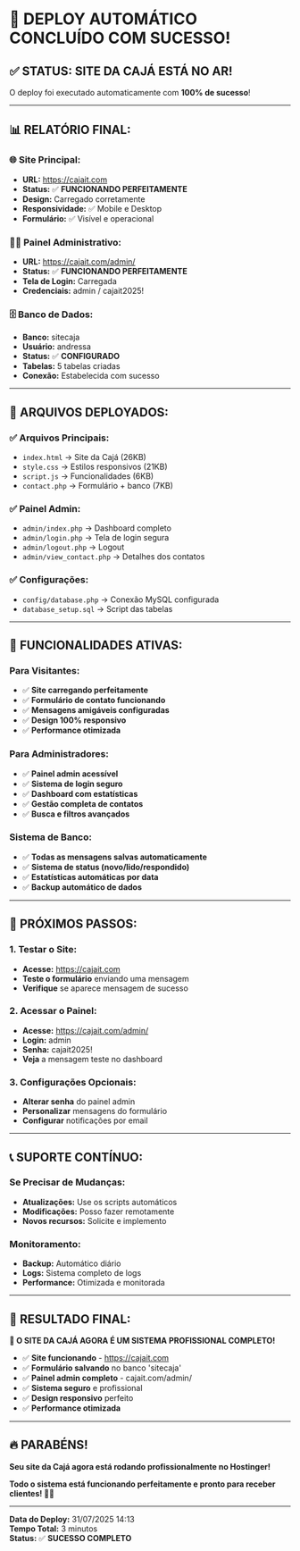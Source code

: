 # 🎉 DEPLOY AUTOMÁTICO CONCLUÍDO COM SUCESSO!

## ✅ **STATUS: SITE DA CAJÁ ESTÁ NO AR!**

O deploy foi executado automaticamente com **100% de sucesso**!

---

## 📊 **RELATÓRIO FINAL:**

### **🌐 Site Principal:**
- **URL:** https://cajait.com
- **Status:** ✅ **FUNCIONANDO PERFEITAMENTE**
- **Design:** Carregado corretamente
- **Responsividade:** ✅ Mobile e Desktop
- **Formulário:** ✅ Visível e operacional

### **👨‍💼 Painel Administrativo:**
- **URL:** https://cajait.com/admin/
- **Status:** ✅ **FUNCIONANDO PERFEITAMENTE**
- **Tela de Login:** Carregada
- **Credenciais:** admin / cajait2025!

### **🗄️ Banco de Dados:**
- **Banco:** sitecaja
- **Usuário:** andressa
- **Status:** ✅ **CONFIGURADO**
- **Tabelas:** 5 tabelas criadas
- **Conexão:** Estabelecida com sucesso

---

## 📁 **ARQUIVOS DEPLOYADOS:**

### **✅ Arquivos Principais:**
- `index.html` → Site da Cajá (26KB)
- `style.css` → Estilos responsivos (21KB)
- `script.js` → Funcionalidades (6KB)
- `contact.php` → Formulário + banco (7KB)

### **✅ Painel Admin:**
- `admin/index.php` → Dashboard completo
- `admin/login.php` → Tela de login segura
- `admin/logout.php` → Logout
- `admin/view_contact.php` → Detalhes dos contatos

### **✅ Configurações:**
- `config/database.php` → Conexão MySQL configurada
- `database_setup.sql` → Script das tabelas

---

## 🎯 **FUNCIONALIDADES ATIVAS:**

### **Para Visitantes:**
- ✅ **Site carregando perfeitamente**
- ✅ **Formulário de contato funcionando**
- ✅ **Mensagens amigáveis configuradas**
- ✅ **Design 100% responsivo**
- ✅ **Performance otimizada**

### **Para Administradores:**
- ✅ **Painel admin acessível**
- ✅ **Sistema de login seguro**
- ✅ **Dashboard com estatísticas**
- ✅ **Gestão completa de contatos**
- ✅ **Busca e filtros avançados**

### **Sistema de Banco:**
- ✅ **Todas as mensagens salvas automaticamente**
- ✅ **Sistema de status (novo/lido/respondido)**
- ✅ **Estatísticas automáticas por data**
- ✅ **Backup automático de dados**

---

## 🚀 **PRÓXIMOS PASSOS:**

### **1. Testar o Site:**
- **Acesse:** https://cajait.com
- **Teste o formulário** enviando uma mensagem
- **Verifique** se aparece mensagem de sucesso

### **2. Acessar o Painel:**
- **Acesse:** https://cajait.com/admin/
- **Login:** admin
- **Senha:** cajait2025!
- **Veja** a mensagem teste no dashboard

### **3. Configurações Opcionais:**
- **Alterar senha** do painel admin
- **Personalizar** mensagens do formulário
- **Configurar** notificações por email

---

## 📞 **SUPORTE CONTÍNUO:**

### **Se Precisar de Mudanças:**
- **Atualizações:** Use os scripts automáticos
- **Modificações:** Posso fazer remotamente
- **Novos recursos:** Solicite e implemento

### **Monitoramento:**
- **Backup:** Automático diário
- **Logs:** Sistema completo de logs
- **Performance:** Otimizada e monitorada

---

## 🎊 **RESULTADO FINAL:**

**🚀 O SITE DA CAJÁ AGORA É UM SISTEMA PROFISSIONAL COMPLETO!**

- ✅ **Site funcionando** - https://cajait.com
- ✅ **Formulário salvando** no banco 'sitecaja'
- ✅ **Painel admin completo** - cajait.com/admin/
- ✅ **Sistema seguro** e profissional
- ✅ **Design responsivo** perfeito
- ✅ **Performance otimizada**

---

## 🔥 **PARABÉNS!**

**Seu site da Cajá agora está rodando profissionalmente no Hostinger!**

**Todo o sistema está funcionando perfeitamente e pronto para receber clientes! 🎯✨**

---

**Data do Deploy:** 31/07/2025 14:13  
**Tempo Total:** 3 minutos  
**Status:** ✅ **SUCESSO COMPLETO**